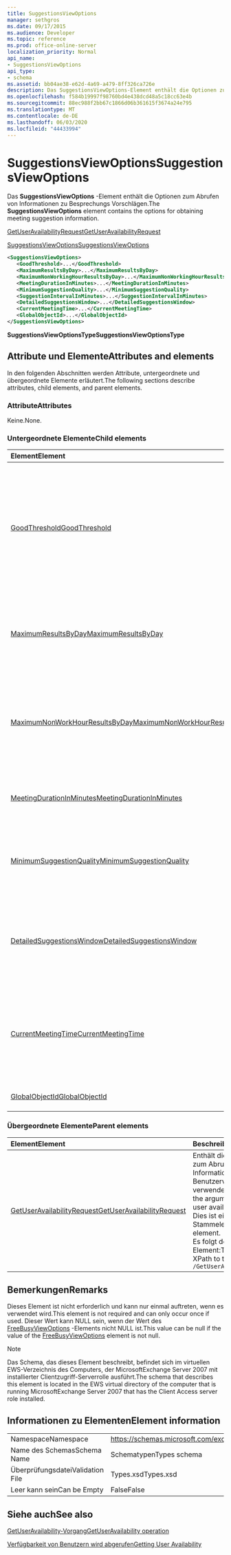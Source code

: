 ```yaml
---
title: SuggestionsViewOptions
manager: sethgros
ms.date: 09/17/2015
ms.audience: Developer
ms.topic: reference
ms.prod: office-online-server
localization_priority: Normal
api_name:
- SuggestionsViewOptions
api_type:
- schema
ms.assetid: bb04ae38-e62d-4a69-a479-8ff326ca726e
description: Das SuggestionsViewOptions-Element enthält die Optionen zum Abrufen von Informationen zu Besprechungs Vorschlägen.
ms.openlocfilehash: f584b19997f98760bd4e438dcd48a5c18cc63e4b
ms.sourcegitcommit: 88ec988f2bb67c1866d06b361615f3674a24e795
ms.translationtype: MT
ms.contentlocale: de-DE
ms.lasthandoff: 06/03/2020
ms.locfileid: "44433994"
---
```

# <a name="suggestionsviewoptions"></a><span data-ttu-id="f2419-103">SuggestionsViewOptions</span><span class="sxs-lookup"><span data-stu-id="f2419-103">SuggestionsViewOptions</span></span>

<span data-ttu-id="f2419-104">Das **SuggestionsViewOptions** -Element enthält die Optionen zum Abrufen von Informationen zu Besprechungs Vorschlägen.</span><span class="sxs-lookup"><span data-stu-id="f2419-104">The **SuggestionsViewOptions** element contains the options for obtaining meeting suggestion information.</span></span> 
  
[<span data-ttu-id="f2419-105">GetUserAvailabilityRequest</span><span class="sxs-lookup"><span data-stu-id="f2419-105">GetUserAvailabilityRequest</span></span>](getuseravailabilityrequest.md)
  
[<span data-ttu-id="f2419-106">SuggestionsViewOptions</span><span class="sxs-lookup"><span data-stu-id="f2419-106">SuggestionsViewOptions</span></span>](suggestionsviewoptions.md)
  
```xml
<SuggestionsViewOptions>
   <GoodThreshold>...</GoodThreshold>
   <MaximumResultsByDay>...</MaximumResultsByDay>
   <MaximumNonWorkingHourResultsByDay>...</MaximumNonWorkingHourResultsByDay>
   <MeetingDurationInMinutes>...</MeetingDurationInMinutes>
   <MinimumSuggestionQuality>...</MinimumSuggestionQuality>
   <SuggestionIntervalInMinutes>...</SuggestionIntervalInMinutes>
   <DetailedSuggestionsWindow>...</DetailedSuggestionsWindow>
   <CurrentMeetingTime>...</CurrentMeetingTime>
   <GlobalObjectId>...</GlobalObjectId>
</SuggestionsViewOptions>
```

 <span data-ttu-id="f2419-107">**SuggestionsViewOptionsType**</span><span class="sxs-lookup"><span data-stu-id="f2419-107">**SuggestionsViewOptionsType**</span></span>
## <a name="attributes-and-elements"></a><span data-ttu-id="f2419-108">Attribute und Elemente</span><span class="sxs-lookup"><span data-stu-id="f2419-108">Attributes and elements</span></span>

<span data-ttu-id="f2419-109">In den folgenden Abschnitten werden Attribute, untergeordnete und übergeordnete Elemente erläutert.</span><span class="sxs-lookup"><span data-stu-id="f2419-109">The following sections describe attributes, child elements, and parent elements.</span></span>
  
### <a name="attributes"></a><span data-ttu-id="f2419-110">Attribute</span><span class="sxs-lookup"><span data-stu-id="f2419-110">Attributes</span></span>

<span data-ttu-id="f2419-111">Keine.</span><span class="sxs-lookup"><span data-stu-id="f2419-111">None.</span></span>
  
### <a name="child-elements"></a><span data-ttu-id="f2419-112">Untergeordnete Elemente</span><span class="sxs-lookup"><span data-stu-id="f2419-112">Child elements</span></span>

|<span data-ttu-id="f2419-113">**Element**</span><span class="sxs-lookup"><span data-stu-id="f2419-113">**Element**</span></span>|<span data-ttu-id="f2419-114">**Beschreibung**</span><span class="sxs-lookup"><span data-stu-id="f2419-114">**Description**</span></span>|
|:-----|:-----|
|[<span data-ttu-id="f2419-115">GoodThreshold</span><span class="sxs-lookup"><span data-stu-id="f2419-115">GoodThreshold</span></span>](goodthreshold.md) <br/> |<span data-ttu-id="f2419-116">Gibt den Prozentsatz der Teilnehmer an, für den der Zeitraum, der für den Zeitraum geöffnet sein muss, als eine gute vorgeschlagene Besprechungszeit qualifiziert werden muss.</span><span class="sxs-lookup"><span data-stu-id="f2419-116">Specifies the percentage of attendees that must have the time period open for the time period to qualify as a good suggested meeting time.</span></span>  <br/> |
|[<span data-ttu-id="f2419-117">MaximumResultsByDay</span><span class="sxs-lookup"><span data-stu-id="f2419-117">MaximumResultsByDay</span></span>](maximumresultsbyday.md) <br/> |<span data-ttu-id="f2419-118">Gibt die Anzahl der vorgeschlagenen Besprechungszeiten pro Tag an, die in der Antwort zurückgegeben werden.</span><span class="sxs-lookup"><span data-stu-id="f2419-118">Specifies the number of suggested meeting times per day returned in the response.</span></span>  <br/> |
|[<span data-ttu-id="f2419-119">MaximumNonWorkHourResultsByDay</span><span class="sxs-lookup"><span data-stu-id="f2419-119">MaximumNonWorkHourResultsByDay</span></span>](maximumnonworkhourresultsbyday.md) <br/> |<span data-ttu-id="f2419-120">Gibt die Anzahl der vorgeschlagenen Ergebnisse für Besprechungszeiten außerhalb regulärer Arbeitsstunden pro Tag an.</span><span class="sxs-lookup"><span data-stu-id="f2419-120">Specifies the number of suggested results for meeting times outside regular working hours per day.</span></span>  <br/> |
|[<span data-ttu-id="f2419-121">MeetingDurationInMinutes</span><span class="sxs-lookup"><span data-stu-id="f2419-121">MeetingDurationInMinutes</span></span>](meetingdurationinminutes.md) <br/> |<span data-ttu-id="f2419-122">Gibt die Länge der Besprechung an, die vorgeschlagen werden soll.</span><span class="sxs-lookup"><span data-stu-id="f2419-122">Specifies the length of the meeting to be suggested.</span></span>  <br/> |
|[<span data-ttu-id="f2419-123">MinimumSuggestionQuality</span><span class="sxs-lookup"><span data-stu-id="f2419-123">MinimumSuggestionQuality</span></span>](minimumsuggestionquality.md) <br/> |<span data-ttu-id="f2419-124">Gibt die Qualität der Besprechungsvorschläge an, die in der Antwort zurückgegeben werden sollen.</span><span class="sxs-lookup"><span data-stu-id="f2419-124">Specifies the quality of meeting suggestions to be returned in the response.</span></span>  <br/> |
|[<span data-ttu-id="f2419-125">DetailedSuggestionsWindow</span><span class="sxs-lookup"><span data-stu-id="f2419-125">DetailedSuggestionsWindow</span></span>](detailedsuggestionswindow.md) <br/> |<span data-ttu-id="f2419-126">Gibt den Zeitraum an, der nach detaillierten Informationen zu vorgeschlagenen Besprechungszeiten abgefragt wird.</span><span class="sxs-lookup"><span data-stu-id="f2419-126">Identifies the time span that is queried for detailed information about suggested meeting times.</span></span>  <br/> |
|[<span data-ttu-id="f2419-127">CurrentMeetingTime</span><span class="sxs-lookup"><span data-stu-id="f2419-127">CurrentMeetingTime</span></span>](currentmeetingtime.md) <br/> |<span data-ttu-id="f2419-128">Stellt die Startzeit einer Besprechung dar, die mit den Ergebnissen der vorgeschlagenen Besprechungszeit aktualisiert werden soll.</span><span class="sxs-lookup"><span data-stu-id="f2419-128">Represents the start time of a meeting that you want to update with the suggested meeting time results.</span></span>  <br/> |
|[<span data-ttu-id="f2419-129">GlobalObjectId</span><span class="sxs-lookup"><span data-stu-id="f2419-129">GlobalObjectId</span></span>](globalobjectid.md) <br/> |<span data-ttu-id="f2419-130">Dieses Element wird nicht verwendet.</span><span class="sxs-lookup"><span data-stu-id="f2419-130">This element is not used.</span></span>  <br/> |
   
### <a name="parent-elements"></a><span data-ttu-id="f2419-131">Übergeordnete Elemente</span><span class="sxs-lookup"><span data-stu-id="f2419-131">Parent elements</span></span>

|<span data-ttu-id="f2419-132">**Element**</span><span class="sxs-lookup"><span data-stu-id="f2419-132">**Element**</span></span>|<span data-ttu-id="f2419-133">**Beschreibung**</span><span class="sxs-lookup"><span data-stu-id="f2419-133">**Description**</span></span>|
|:-----|:-----|
|[<span data-ttu-id="f2419-134">GetUserAvailabilityRequest</span><span class="sxs-lookup"><span data-stu-id="f2419-134">GetUserAvailabilityRequest</span></span>](getuseravailabilityrequest.md) <br/> |<span data-ttu-id="f2419-135">Enthält die Argumente, die zum Abrufen von Informationen zur Benutzerverfügbarkeit verwendet werden.</span><span class="sxs-lookup"><span data-stu-id="f2419-135">Contains the arguments used to obtain user availability information.</span></span> <span data-ttu-id="f2419-136">Dies ist ein Stammelement.</span><span class="sxs-lookup"><span data-stu-id="f2419-136">This is a root element.</span></span>  <br/> <span data-ttu-id="f2419-137">Es folgt der XPath für dieses Element:</span><span class="sxs-lookup"><span data-stu-id="f2419-137">The following is the XPath to this element:</span></span>  <br/>  `/GetUserAvailabilityRequest` <br/> |
   
## <a name="remarks"></a><span data-ttu-id="f2419-138">Bemerkungen</span><span class="sxs-lookup"><span data-stu-id="f2419-138">Remarks</span></span>

<span data-ttu-id="f2419-139">Dieses Element ist nicht erforderlich und kann nur einmal auftreten, wenn es verwendet wird.</span><span class="sxs-lookup"><span data-stu-id="f2419-139">This element is not required and can only occur once if used.</span></span> <span data-ttu-id="f2419-140">Dieser Wert kann NULL sein, wenn der Wert des [FreeBusyViewOptions](freebusyviewoptions.md) -Elements nicht NULL ist.</span><span class="sxs-lookup"><span data-stu-id="f2419-140">This value can be null if the value of the [FreeBusyViewOptions](freebusyviewoptions.md) element is not null.</span></span> 
  
> [!NOTE]
> <span data-ttu-id="f2419-141">Das Schema, das dieses Element beschreibt, befindet sich im virtuellen EWS-Verzeichnis des Computers, der MicrosoftExchange Server 2007 mit installierter Clientzugriff-Serverrolle ausführt.</span><span class="sxs-lookup"><span data-stu-id="f2419-141">The schema that describes this element is located in the EWS virtual directory of the computer that is running MicrosoftExchange Server 2007 that has the Client Access server role installed.</span></span> 
  
## <a name="element-information"></a><span data-ttu-id="f2419-142">Informationen zu Elementen</span><span class="sxs-lookup"><span data-stu-id="f2419-142">Element information</span></span>

|||
|:-----|:-----|
|<span data-ttu-id="f2419-143">Namespace</span><span class="sxs-lookup"><span data-stu-id="f2419-143">Namespace</span></span>  <br/> |https://schemas.microsoft.com/exchange/services/2006/types  <br/> |
|<span data-ttu-id="f2419-144">Name des Schemas</span><span class="sxs-lookup"><span data-stu-id="f2419-144">Schema Name</span></span>  <br/> |<span data-ttu-id="f2419-145">Schematypen</span><span class="sxs-lookup"><span data-stu-id="f2419-145">Types schema</span></span>  <br/> |
|<span data-ttu-id="f2419-146">Überprüfungsdatei</span><span class="sxs-lookup"><span data-stu-id="f2419-146">Validation File</span></span>  <br/> |<span data-ttu-id="f2419-147">Types.xsd</span><span class="sxs-lookup"><span data-stu-id="f2419-147">Types.xsd</span></span>  <br/> |
|<span data-ttu-id="f2419-148">Leer kann sein</span><span class="sxs-lookup"><span data-stu-id="f2419-148">Can be Empty</span></span>  <br/> |<span data-ttu-id="f2419-149">False</span><span class="sxs-lookup"><span data-stu-id="f2419-149">False</span></span>  <br/> |
   
## <a name="see-also"></a><span data-ttu-id="f2419-150">Siehe auch</span><span class="sxs-lookup"><span data-stu-id="f2419-150">See also</span></span>



[<span data-ttu-id="f2419-151">GetUserAvailability-Vorgang</span><span class="sxs-lookup"><span data-stu-id="f2419-151">GetUserAvailability operation</span></span>](getuseravailability-operation.md)


[<span data-ttu-id="f2419-152">Verfügbarkeit von Benutzern wird abgerufen</span><span class="sxs-lookup"><span data-stu-id="f2419-152">Getting User Availability</span></span>](https://msdn.microsoft.com/library/d4133fcb-9b0f-4e6b-aadf-a389da83516a%28Office.15%29.aspx)

